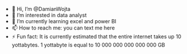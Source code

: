 - 👋 Hi, I’m @DamianWojta
- 👀 I’m interested in data analyst
- 🌱 I’m currently learning excel and power BI
- 📫 How to reach me: you can text me here
- ⚡ Fun fact: It is currently estimated that the entire internet takes up 10 yottabytes. 1 yottabyte is equal to 10 000 000 000 000 000 GB
